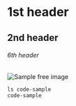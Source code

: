 # 1st header
## 2nd header
###### 6th header

![Sample free image](https://media.istockphoto.com/id/1471830990/es/vector/concepto-de-dise%C3%B1o-gr%C3%A1fico.jpg?s=1024x1024&w=is&k=20&c=RvI2cnkARU7VMCNcFQD3iHz__wMlTOFh5uERLI8elUo=)

```
ls code-sample
code-sample
```
